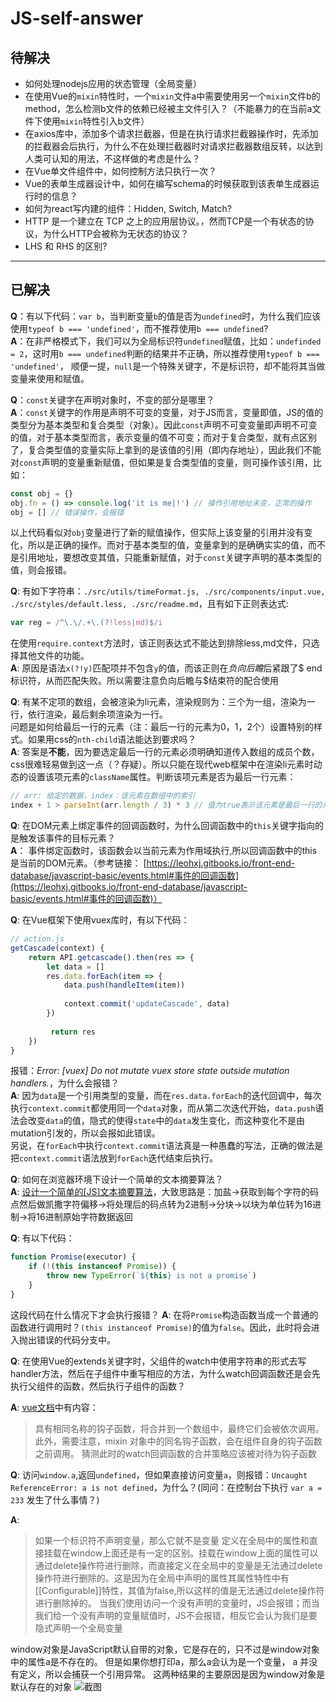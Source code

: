 # JS-self-answer

## 待解决
- 如何处理nodejs应用的状态管理（全局变量）
- 在使用Vue的`mixin`特性时，一个`mixin`文件a中需要使用另一个`mixin`文件b的method，怎么检测b文件的依赖已经被主文件引入？（不能暴力的在当前a文件下使用`mixin`特性引入b文件）
- 在axios库中，添加多个请求拦截器，但是在执行请求拦截器操作时，先添加的拦截器会后执行，为什么不在处理拦截器时对请求拦截器数组反转，以达到人类可认知的用法，不这样做的考虑是什么？
- 在Vue单文件组件中，如何控制方法只执行一次？
- Vue的表单生成器设计中，如何在编写schema的时候获取到该表单生成器运行时的信息？
- 如何为react写内建的组件：Hidden, Switch, Match?
- HTTP 是一个建立在 TCP 之上的应用层协议。，然而TCP是一个有状态的协议，为什么HTTP会被称为无状态的协议？
- LHS 和 RHS 的区别?
---
## 已解决
**Q**：有以下代码：`var b`，当判断变量`b`的值是否为`undefined`时，为什么我们应该使用`typeof b === 'undefined'`，而不推荐使用`b === undefined`?  
**A**：在非严格模式下，我们可以为全局标识符`undefined`赋值，比如：`undefinded = 2`，这时用`b === undefined`判断的结果并不正确，所以推荐使用`typeof b === 'undefined'`， 顺便一提，`null`是一个特殊关键字，不是标识符，却不能将其当做变量来使用和赋值。  

**Q**：`const`关键字在声明对象时，不变的部分是哪里？  
**A**：`const`关键字的作用是声明不可变的变量，对于JS而言，变量即值，JS的值的类型分为基本类型和复合类型（对象）。因此`const`声明不可变变量即声明不可变的值，对于基本类型而言，表示变量的值不可变；而对于复合类型，就有点区别了，复合类型值的变量实际上拿到的是该值的引用（即内存地址），因此我们不能对`const`声明的变量重新赋值，但如果是复合类型值的变量，则可操作该引用，比如：
```js
const obj = {}
obj.fn = () => console.log('it is me|!') // 操作引用地址未变，正常的操作
obj = [] // 错误操作，会报错
```
以上代码看似对`obj`变量进行了新的赋值操作，但实际上该变量的引用并没有变化，所以是正确的操作。而对于基本类型的值，变量拿到的是确确实实的值，而不是引用地址，要想改变其值，只能重新赋值，对于`const`关键字声明的基本类型的值，则会报错。  

**Q**: 有如下字符串：`./src/utils/timeFormat.js, ./src/components/input.vue, ./src/styles/default.less, ./src/readme.md`，且有如下正则表达式:
```javascript
var reg = /^\.\/.+\.(?!less|md)$/i
```
在使用`require.context`方法时，该正则表达式不能达到排除less,md文件，只选择其他文件的功能。    
**A**: 原因是语法`x(?!y)`匹配项并不包含`y`的值，而该正则在*负向后瞻*后紧跟了$ end标识符，从而匹配失败。所以需要注意负向后瞻与$结束符的配合使用

**Q**:  有某不定项的数组，会被渲染为li元素，渲染规则为：三个为一组，渲染为一行，依行渲染，最后剩余项渲染为一行。  
问题是如何给最后一行的元素（注：最后一行的元素为0，1，2个）设置特别的样式。如果用css的`nth-child`语法能达到要求吗？  
**A**:  答案是**不能**，因为要选定最后一行的元素必须明确知道传入数组的成员个数，css很难轻易做到这一点（？存疑）。所以只能在现代web框架中在渲染li元素时动态的设置该项元素的`className`属性。判断该项元素是否为最后一行元素：
```javascript
// arr: 给定的数据，index：该元素在数组中的索引
index + 1 > parseInt(arr.length / 3) * 3 // 值为true表示该元素是最后一行的元素
```

**Q**:  在DOM元素上绑定事件的回调函数时，为什么回调函数中的`this`关键字指向的是触发该事件的目标元素？    
**A**： 事件绑定函数时，该函数会以当前元素为作用域执行,所以回调函数中的this是当前的DOM元素。（参考链接： [https://leohxj.gitbooks.io/front-end-database/javascript-basic/events.html#事件的回调函数](https://leohxj.gitbooks.io/front-end-database/javascript-basic/events.html#事件的回调函数)）

**Q**:  在Vue框架下使用vuex库时，有以下代码：
```javascript
// action.js
getCascade(context) {
    return API.getcascade().then(res => {
        let data = []
        res.data.forEach(item => {
            data.push(handleItem(item))
            
            context.commit('updateCascade', data)
        })
        
         return res
    })
}
```
报错：*Error: [vuex] Do not mutate vuex store state outside mutation handlers.*，为什么会报错？    
**A**:  因为`data`是一个引用类型的变量，而在`res.data.forEach`的迭代回调中，每次执行`context.commit`都使用同一个`data`对象，而从第二次迭代开始，`data.push`语法会改变`data`的值，隐式的使得`state`中的`data`发生变化，而这种变化不是由mutation引发的，所以会报如此错误。  
另说，在`forEach`中执行`context.commit`语法真是一种愚蠢的写法，正确的做法是把`context.commit`语法放到`forEach`迭代结束后执行。

**Q**:  如何在浏览器环境下设计一个简单的文本摘要算法？  
**A**:  [设计一个简单的[JS]文本摘要算法](https://blog.csdn.net/ccaoee/article/details/102810150)，大致思路是：加盐->获取到每个字符的码点然后做凯撒字符偏移->将处理后的码点转为2进制->分块->以块为单位转为16进制->将16进制原始字符数据返回

**Q**: 有以下代码：
```js
function Promise(executor) {
    if (!(this instanceof Promise)) {
        throw new TypeError(`${this} is not a promise`)
    }
}
```
这段代码在什么情况下才会执行报错？
**A**: 
在将`Promise`构造函数当成一个普通的函数进行调用时？`(this instanceof Promise)`的值为`false`。因此，此时将会进入抛出错误的代码分支中。

**Q**: 在使用Vue的extends关键字时，父组件的watch中使用字符串的形式去写handler方法，然后在子组件中重写相应的方法，为什么watch回调函数还是会先执行父组件的函数，然后执行子组件的函数？

**A**: [vue文档](https://vue.docschina.org/v2/guide/mixins.html#%E9%80%89%E9%A1%B9%E5%90%88%E5%B9%B6-option-merging)中有内容：
> 具有相同名称的钩子函数，将合并到一个数组中，最终它们会被依次调用。此外，需要注意，mixin 对象中的同名钩子函数，会在组件自身的钩子函数之前调用。
猜测此时的watch回调函数的合并策略应该被对待为钩子函数

**Q**: 访问`window.a`,返回`undefined`，但如果直接访问变量`a`，则报错：`Uncaught ReferenceError: a is not defined`，为什么？(同问：在控制台下执行 `var a = 233` 发生了什么事情？)

**A**: 
> 如果一个标识符不声明变量，那么它就不是变量
>定义在全局中的属性和直接挂载在window上面还是有一定的区别。挂载在window上面的属性可以通过delete操作符进行删除，而直接定义在全局中的变量是无法通过delete操作符进行删除的。这是因为在全局中声明的属性其属性特性中有[[Configurable]]特性，其值为false,所以这样的值是无法通过delete操作符进行删除掉的。
>当我们使用访问一个没有声明的变量时，JS会报错；而当我们给一个没有声明的变量赋值时，JS不会报错，相反它会认为我们是要隐式声明一个全局变量

window对象是JavaScript默认自带的对象，它是存在的，只不过是window对象中的属性a是不存在的。
 但是如果你想打印a，那么a会认为是一个变量， a 并没有定义，所以会捕获一个引用异常。
这两种结果的主要原因是因为window对象是默认存在的对象
![截图](https://cdn.nlark.com/yuque/0/2021/png/266104/1610621262511-8926e464-1464-4dcb-91c4-5c96d3d79498.png?x-oss-process=image%2Fresize%2Cw_746)
